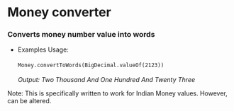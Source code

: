 <h1>Money converter</h1>
<h3>Converts money number value into words</h3>

- Examples Usage:
    <br>
    <br>
    `Money.convertToWords(BigDecimal.valueOf(2123))`
    <br>
    <br>
    *Output: Two Thousand And One Hundred And Twenty Three*
    
<p>Note: This is specifically written to work for Indian Money values. However, can be altered.</p>